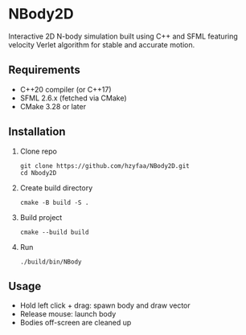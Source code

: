 # NBody2D
Interactive 2D N-body simulation built using C++ and SFML featuring velocity Verlet algorithm for stable and accurate motion.

## Requirements
- C++20 compiler (or C++17)
- SFML 2.6.x (fetched via CMake)
- CMake 3.28 or later

## Installation

1. Clone repo

    ```
    git clone https://github.com/hzyfaa/NBody2D.git
    cd Nbody2D
    ```
2. Create build directory

    ```
    cmake -B build -S .
    ```
    
3. Build project

    ```
    cmake --build build
    ```
    
4. Run

    ```
    ./build/bin/NBody
    ```

## Usage
- Hold left click + drag: spawn body and draw vector
- Release mouse: launch body
- Bodies off-screen are cleaned up
